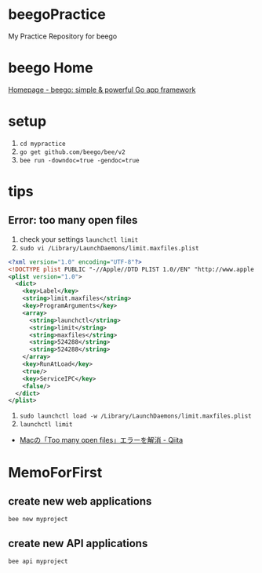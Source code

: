 # beegoPractice
My Practice Repository for beego

# beego Home
[Homepage - beego: simple & powerful Go app framework](https://beego.me/)

# setup

1. `cd mypractice`
2. `go get github.com/beego/bee/v2`
3. `bee run -downdoc=true -gendoc=true`


# tips

## Error: too many open files

1. check your settings `launchctl limit`
1. `sudo vi /Library/LaunchDaemons/limit.maxfiles.plist`

```xml
<?xml version="1.0" encoding="UTF-8"?>  
<!DOCTYPE plist PUBLIC "-//Apple//DTD PLIST 1.0//EN" "http://www.apple.com/DTDs/PropertyList-1.0.dtd">
<plist version="1.0">  
  <dict>
    <key>Label</key>
    <string>limit.maxfiles</string>
    <key>ProgramArguments</key>
    <array>
      <string>launchctl</string>
      <string>limit</string>
      <string>maxfiles</string>
      <string>524288</string>
      <string>524288</string>
    </array>
    <key>RunAtLoad</key>
    <true/>
    <key>ServiceIPC</key>
    <false/>
  </dict>
</plist>  
```

1. `sudo launchctl load -w /Library/LaunchDaemons/limit.maxfiles.plist`
1. `launchctl limit`


* [Macの「Too many open files」エラーを解消 - Qiita](https://qiita.com/sou_lab/items/1ca051a1f3b906a23dc8)

# MemoForFirst

## create new web applications

`bee new myproject`

## create new API applications

`bee api myproject`
